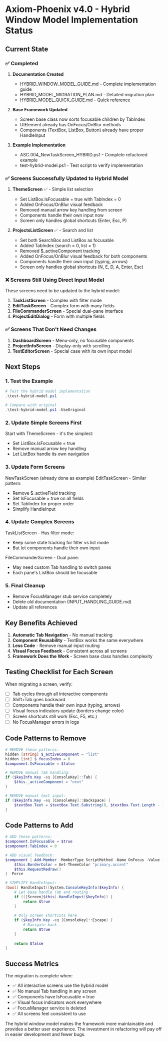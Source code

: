 # Axiom-Phoenix v4.0 - Hybrid Window Model Implementation Status

## Current State

### ✅ Completed
1. **Documentation Created**
   - HYBRID_WINDOW_MODEL_GUIDE.md - Complete implementation guide
   - HYBRID_MODEL_MIGRATION_PLAN.md - Detailed migration plan
   - HYBRID_MODEL_QUICK_GUIDE.md - Quick reference

2. **Base Framework Updated**
   - Screen base class now sorts focusable children by TabIndex
   - UIElement already has OnFocus/OnBlur methods
   - Components (TextBox, ListBox, Button) already have proper HandleInput

3. **Example Implementation**
   - ASC.004_NewTaskScreen_HYBRID.ps1 - Complete refactored example
   - test-hybrid-model.ps1 - Test script to verify implementation

### ✅ Screens Successfully Updated to Hybrid Model

1. **ThemeScreen** ✅ - Simple list selection
   - Set ListBox.IsFocusable = true with TabIndex = 0
   - Added OnFocus/OnBlur visual feedback 
   - Removed manual arrow key handling from screen
   - Components handle their own input now
   - Screen only handles global shortcuts (Enter, Esc, P)

2. **ProjectsListScreen** ✅ - Search and list
   - Set both SearchBox and ListBox as focusable
   - Added TabIndex (search = 0, list = 1)
   - Removed $_activeComponent tracking
   - Added OnFocus/OnBlur visual feedback for both components
   - Components handle their own input (typing, arrows)
   - Screen only handles global shortcuts (N, E, D, A, Enter, Esc)

### ❌ Screens Still Using Direct Input Model

These screens need to be updated to the hybrid model:

1. **TaskListScreen** - Complex with filter mode
2. **EditTaskScreen** - Complex form with many fields  
3. **FileCommanderScreen** - Special dual-pane interface
4. **ProjectEditDialog** - Form with multiple fields

### ✅ Screens That Don't Need Changes

1. **DashboardScreen** - Menu-only, no focusable components
2. **ProjectInfoScreen** - Display-only with scrolling
3. **TextEditorScreen** - Special case with its own input model

## Next Steps

### 1. Test the Example
```powershell
# Test the hybrid model implementation
.\test-hybrid-model.ps1

# Compare with original
.\test-hybrid-model.ps1 -UseOriginal
```

### 2. Update Simple Screens First
Start with ThemeScreen - it's the simplest:
- Set ListBox.IsFocusable = true
- Remove manual arrow key handling
- Let ListBox handle its own navigation

### 3. Update Form Screens
NewTaskScreen (already done as example)
EditTaskScreen - Similar pattern:
- Remove $_activeField tracking
- Set IsFocusable = true on all fields
- Set TabIndex for proper order
- Simplify HandleInput

### 4. Update Complex Screens
TaskListScreen - Has filter mode:
- Keep some state tracking for filter vs list mode
- But let components handle their own input

FileCommanderScreen - Dual pane:
- May need custom Tab handling to switch panes
- Each pane's ListBox should be focusable

### 5. Final Cleanup
- Remove FocusManager stub service completely
- Delete old documentation (INPUT_HANDLING_GUIDE.md)
- Update all references

## Key Benefits Achieved

1. **Automatic Tab Navigation** - No manual tracking
2. **Component Reusability** - TextBox works the same everywhere
3. **Less Code** - Remove manual input routing
4. **Visual Focus Feedback** - Consistent across all screens
5. **Framework Does the Work** - Screen base class handles complexity

## Testing Checklist for Each Screen

When migrating a screen, verify:
- [ ] Tab cycles through all interactive components
- [ ] Shift+Tab goes backward
- [ ] Components handle their own input (typing, arrows)
- [ ] Visual focus indicators update (borders change color)
- [ ] Screen shortcuts still work (Esc, F5, etc.)
- [ ] No FocusManager errors in logs

## Code Patterns to Remove

```powershell
# REMOVE these patterns:
hidden [string] $_activeComponent = "list"
hidden [int] $_focusIndex = 0
$component.IsFocusable = $false

# REMOVE manual Tab handling:
if ($keyInfo.Key -eq [ConsoleKey]::Tab) {
    $this._activeComponent = "next"
}

# REMOVE manual text input:
if ($keyInfo.Key -eq [ConsoleKey]::Backspace) {
    $textBox.Text = $textBox.Text.Substring(0, $textBox.Text.Length - 1)
}
```

## Code Patterns to Add

```powershell
# ADD these patterns:
$component.IsFocusable = $true
$component.TabIndex = 0

# ADD visual feedback:
$component | Add-Member -MemberType ScriptMethod -Name OnFocus -Value {
    $this.BorderColor = Get-ThemeColor "primary.accent"
    $this.RequestRedraw()
} -Force

# SIMPLIFY HandleInput:
[bool] HandleInput([System.ConsoleKeyInfo]$keyInfo) {
    # Let base handle Tab and routing
    if (([Screen]$this).HandleInput($keyInfo)) {
        return $true
    }
    
    # Only screen shortcuts here
    if ($keyInfo.Key -eq [ConsoleKey]::Escape) {
        # Navigate back
        return $true
    }
    
    return $false
}
```

## Success Metrics

The migration is complete when:
- ✅ All interactive screens use the hybrid model
- ✅ No manual Tab handling in any screen
- ✅ Components have IsFocusable = true
- ✅ Visual focus indicators work everywhere
- ✅ FocusManager service is deleted
- ✅ All screens feel consistent to use

The hybrid window model makes the framework more maintainable and provides a better user experience. The investment in refactoring will pay off in easier development and fewer bugs.
